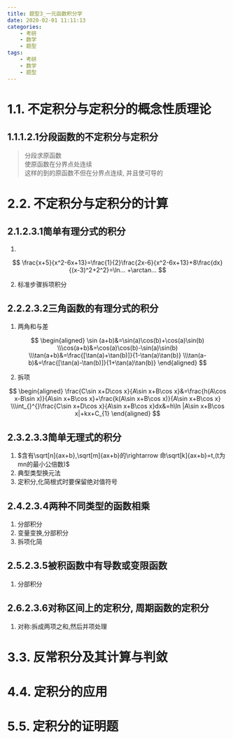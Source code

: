 ```yaml
---
title: 题型3_一元函数积分学
date: 2020-02-01 11:11:13
categories:
    - 考研
    - 数学
    - 题型
tags:
    - 考研
    - 数学
    - 题型
---
```


# 1.1. 不定积分与定积分的概念性质理论

## 1.1.1.2.1分段函数的不定积分与定积分

> 分段求原函数  
> 使原函数在分界点处连续  
> 这样的到的原函数不但在分界点连续, 并且使可导的

# 2.2. 不定积分与定积分的计算

## 2.1.2.3.1简单有理分式的积分

1.
$$
\frac{x+5}{x^2-6x+13}=\frac{1}{2}\frac{2x-6}{x^2-6x+13}+8\frac{dx}{(x-3)^2+2^2}=\ln... +\arctan... 
$$

2. 标准步骤拆项积分

## 2.2.2.3.2三角函数的有理分式的积分

1. 两角和与差

$$
\begin{aligned}
\sin (a+b)&=\sin(a)\cos(b)+\cos(a)\sin(b)
\\\cos(a+b)&=\cos(a)\cos(b)-\sin(a)\sin(b)
\\\tan(a+b)&=\frac{[\tan(a)+\tan(b)]}{1-\tan(a)\tan(b)}
\\\tan(a-b)&=\frac{[\tan(a)-\tan(b)]}{1+\tan(a)\tan(b)}
\end{aligned}
$$

2. 拆项

$$
\begin{aligned}
\frac{C\sin x+D\cos x}{A\sin x+B\cos x}&=\frac{h(A\cos x-B\sin x)}{A\sin x+B\cos x}+\frac{k(A\sin x+B\cos x)}{A\sin x+B\cos x}
\\\int_{}^{}\frac{C\sin x+D\cos x}{A\sin x+B\cos x}dx&=h\ln |A\sin x+B\cos x|+kx+C_{1}
\end{aligned}
$$

## 2.3.2.3.3简单无理式的积分

1. $含有\sqrt[n]{ax+b},\sqrt[m]{ax+b}的\rightarrow 命\sqrt[k]{ax+b}=t,(t为mn的最小公倍数)$
2. 典型类型换元法
3. 定积分,化简根式时要保留绝对值符号

## 2.4.2.3.4两种不同类型的函数相乘

1. 分部积分
2. 变量变换,分部积分
3. 拆项化简

## 2.5.2.3.5被积函数中有导数或变限函数

1. 分部积分

## 2.6.2.3.6对称区间上的定积分, 周期函数的定积分

1. 对称:拆成两项之和,然后并项处理

# 3.3. 反常积分及其计算与判敛

# 4.4. 定积分的应用

# 5.5. 定积分的证明题

